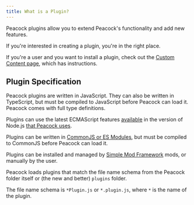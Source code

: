 ```yaml
---
title: What is a Plugin?
---
```


Peacock plugins allow you to extend Peacock's functionality and add new features.

If you're interested in creating a plugin, you're in the right place.

If you're a user and you want to install a plugin, check out the [Custom Content page](/wiki/custom-content), which has instructions.

## Plugin Specification

Peacock plugins are written in JavaScript. They can also be written in TypeScript, but must be compiled to JavaScript before Peacock can load it. Peacock comes with full type definitions.

Plugins can use the latest ECMAScript features [available](https://node.green) in the version of Node.js [that Peacock uses](https://github.com/thepeacockproject/Peacock/blob/v7/.nvmrc).

Plugins can be written in [CommonJS or ES Modules](https://blog.logrocket.com/commonjs-vs-es-modules-node-js/), but must be compiled to CommonJS before Peacock can load it.

Plugins can be installed and managed by [Simple Mod Framework](https://www.nexusmods.com/hitman3/mods/200) mods, or manually by the user.

Peacock loads plugins that match the file name schema from the Peacock folder itself or (the new and better) `plugins` folder.

The file name schema is `*Plugin.js` or `*.plugin.js`, where `*` is the name of the plugin.

